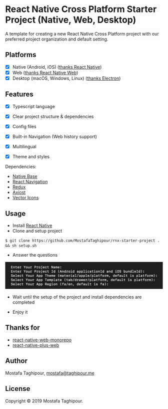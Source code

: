 # React Native Cross Platform Starter Project (Native, Web, Desktop)

A template for creating a new React Native Cross Platform project with our preferred project organization and default setting.

## Platforms

- [x] Native (Android, iOS)  ([thanks React Native](https://github.com/facebook/react-native))
- [x] Web ([thanks React Native Web](https://github.com/necolas/react-native-web))
- [x] Desktop (macOS, Windows, Linux) ([thanks Electron](https://github.com/electron/electron))

## Features

- [x] Typescript language
- [x] Clear project structure & dependencies
- [x] Config files
- [x] Built-in Navigation (Web history support)
- [x] Multilingual
- [x] Theme and styles


Dependencies:

- [Native Base](https://nativebase.io)
- [React Navigation](https://reactnavigation.org)
- [Redux](https://github.com/reduxjs/redux)
- [Axiost](https://github.com/axios/axios)
- [Vector Icons](https://github.com/oblador/react-native-vector-icons)



## Usage
- Install [React Native](https://facebook.github.io/react-native/docs/getting-started)
- Clone and setup project

```
$ git clone https://github.com/MostafaTaghipour/rnx-starter-project . && sh setup.sh
```

- Answer the questions

![questions](/screenshots/1.png)


- Wait until the setup of the project and install dependencies are completed

- Enjoy it

## Thanks for

- [react-native-web-monorepo](https://github.com/brunolemos/react-native-web-monorepo)
- [react-native-plus-web](https://github.com/drgx/react-native-plus-web)


## Author

Mostafa Taghipour, mostafa@taghipour.me

## License

Copyright © 2019 Mostafa Taghipour. 

[LICENSE]: LICENSE

